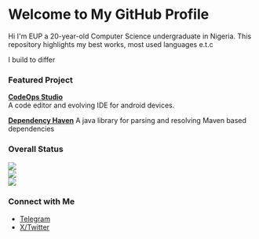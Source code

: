 # Welcome to My GitHub Profile

Hi I'm EUP a 20-year-old Computer Science undergraduate in Nigeria.
This repository highlights my best works, most used languages e.t.c

I build to differ

### Featured Project

**[CodeOps Studio](https://github.com/euptron/CodeOps-Studio)**  
A code editor and evolving IDE for android devices.

**[Dependency Haven](https://github.com/euptron/dependency-haven)** A java library for parsing and resolving Maven based dependencies 

### Overall Status

![](https://github-readme-stats.vercel.app/api?username=euptron&theme=graywhite&hide_border=false&include_all_commits=true&count_private=true)  
![](https://github-readme-streak-stats.herokuapp.com/?user=euptron&theme=graywhite&hide_border=false)  
![](https://github-readme-stats.vercel.app/api/top-langs/?username=euptron&theme=graywhite&hide_border=false&include_all_commits=true&count_private=true&layout=compact)

### Connect with Me
- [Telegram](https://t.me/etidoUP)
- [X/Twitter](https://x.com/euptron)
